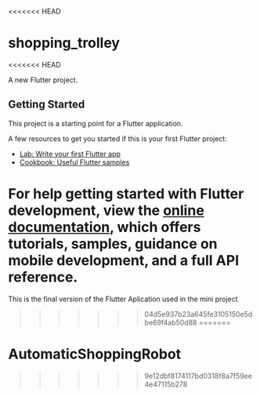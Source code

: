 <<<<<<< HEAD
# shopping_trolley
<<<<<<< HEAD

A new Flutter project.

## Getting Started

This project is a starting point for a Flutter application.

A few resources to get you started if this is your first Flutter project:

- [Lab: Write your first Flutter app](https://docs.flutter.dev/get-started/codelab)
- [Cookbook: Useful Flutter samples](https://docs.flutter.dev/cookbook)

For help getting started with Flutter development, view the
[online documentation](https://docs.flutter.dev/), which offers tutorials,
samples, guidance on mobile development, and a full API reference.
=======
This is the final version of the Flutter Aplication used in the mini project
>>>>>>> 04d5e937b23a645fe3105150e5dbe69f4ab50d88
=======
# AutomaticShoppingRobot
>>>>>>> 9e12dbf8174117bd0318f8a7f59ee4e47115b278
